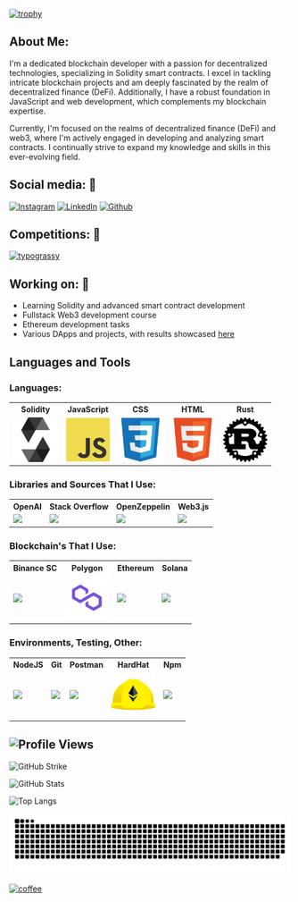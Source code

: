 [![trophy](https://github-profile-trophy.vercel.app/?username=merttanitan1&theme=juicyfresh)](https://github.com/ryo-ma/github-profile-trophy)

## About Me:

I'm a dedicated blockchain developer with a passion for decentralized technologies, specializing in Solidity smart contracts. I excel in tackling intricate blockchain projects and am deeply fascinated by the realm of decentralized finance (DeFi). Additionally, I have a robust foundation in JavaScript and web development, which complements my blockchain expertise.

Currently, I'm focused on the realms of decentralized finance (DeFi) and web3, where I'm actively engaged in developing and analyzing smart contracts. I continually strive to expand my knowledge and skills in this ever-evolving field.

## Social media: 🎤

[![Instagram](https://img.shields.io/badge/Instagram-E4405F?style=for-the-badge&logo=instagram&logoColor=white)](https://instagram.com/merttanitan)
[![LinkedIn](https://img.shields.io/badge/LinkedIn-0077B5?style=for-the-badge&logo=linkedin&logoColor=white)](https://linkedin.com/in/merttanitan)
[![Github](https://img.shields.io/badge/GitHub-100000?style=for-the-badge&logo=github&logoColor=white)](https://github.com/merttanitan1)


## Competitions: 🏅

[![typograssy](https://typograssy.deno.dev/api?text=Work%20In%20Progress%20&l0=161B22&bg=0D1117&frame=30363D)](https://github.com/kawarimidoll/typograssy)

## Working on: 🚀

- Learning Solidity and advanced smart contract development
- Fullstack Web3 development course
- Ethereum development tasks
- Various DApps and projects, with results showcased [here](https://github.com/merttanitan1?tab=repositories)

## Languages and Tools

### Languages:

<table>
  <tr>
    <th>Solidity</th>
    <th>JavaScript</th>
    <th>CSS</th>
    <th>HTML</th>
    <th>Rust</th>
  </tr>
  <tr>
    <td><img src="https://github.com/devicons/devicon/blob/master/icons/solidity/solidity-original.svg" width="80"/></td>
    <td><img src="https://github.com/devicons/devicon/blob/master/icons/javascript/javascript-original.svg" width="80"/></td>
    <td><img src="https://github.com/devicons/devicon/blob/master/icons/css3/css3-original.svg" width="80"/></td>
    <td><img src="https://github.com/devicons/devicon/blob/master/icons/html5/html5-original.svg" width="80"/></td>
    <td><img src="https://github.com/devicons/devicon/blob/master/icons/rust/rust-original.svg" width="80"/></td>
  </tr>
</table>

### Libraries and Sources That I Use:
<table>
  <tr>
    <th>OpenAI</th>
    <th>Stack Overflow</th>
    <th>OpenZeppelin</th>
    <th>Web3.js</th>
  </tr>
  <tr>
    <td><img src="https://github.com/gilbarbara/logos/blob/main/logos/openai-icon.svg" width="80"/></td>
    <td><img src="https://www.vectorlogo.zone/logos/stackoverflow/stackoverflow-icon.svg" width="80"/></td>
    <td><img src="https://github.com/simple-icons/simple-icons/blob/master/icons/openzeppelin.svg" width="80"/></td>
    <td><img src="https://github.com/web3/web3.js/blob/5ad7e5bad7c7d2e1794f0ff5024897f3eaddff4c/assets/logo/web3js.svg" width="80"/></td>
  </tr>
</table>

### Blockchain's That I Use:
<table>
  <tr>
    <th>Binance SC</th>
    <th>Polygon</th>
    <th>Ethereum</th>
    <th>Solana</th>
  </tr>
  <tr>
    <td><img src="https://upload.wikimedia.org/wikipedia/commons/1/1c/BNB%2C_native_cryptocurrency_for_the_Binance_Smart_Chain.svg" width="80"/></td>
    <td><img src="https://github.com/devicons/devicon/blob/master/icons/polygon/polygon-original.svg" width="80"/></td>
    <td><img src="https://www.vectorlogo.zone/logos/ethereum/ethereum-icon.svg" width="80"/></td>
    <td><img src="https://github.com/detain/svg-logos/blob/master/svg/s/solana.svg" width="80"/></td>
  </tr>
</table>

### Environments, Testing, Other:
<table>
  <tr>
    <th>NodeJS</th>
    <th>Git</th>
    <th>Postman</th>
    <th>HardHat</th>
    <th>Npm</th>
  </tr>
  <tr>
    <td><img src="https://www.vectorlogo.zone/logos/nodejs/nodejs-icon.svg" width="80"/></td>
    <td><img src="https://www.vectorlogo.zone/logos/git-scm/git-scm-icon.svg" width="80"/></td>
    <td><img src="https://www.vectorlogo.zone/logos/getpostman/getpostman-icon.svg" width="80"/></td>
    <td><img src="https://github.com/devicons/devicon/blob/master/icons/hardhat/hardhat-original.svg" width="80"/></td>
    <td><img src="https://www.vectorlogo.zone/logos/npmjs/npmjs-icon.svg" width="80"/></td>
  </tr>
</table>

## ![Profile Views](https://komarev.com/ghpvc/?username=merttanitan1)

![GitHub Strike](https://github-readme-streak-stats.herokuapp.com/?user=merttanitan1&theme=radical)

![GitHub Stats](https://github-readme-stats.vercel.app/api?username=merttanitan1&show_icons=true&theme=radical)

![Top Langs](https://github-readme-stats.vercel.app/api/top-langs/?username=merttanitan1&layout=compact&theme=radical)

![snake](https://github.com/merttanitan1/merttanitan1/blob/output/github-contribution-grid-snake-dark.svg)

[![coffee](https://img.shields.io/badge/Buy_Me_A_Coffee-FFDD00?style=for-the-badge&logo=buy-me-a-coffee&logoColor=black)](https://buymeacoffee.com/merttanitan)
